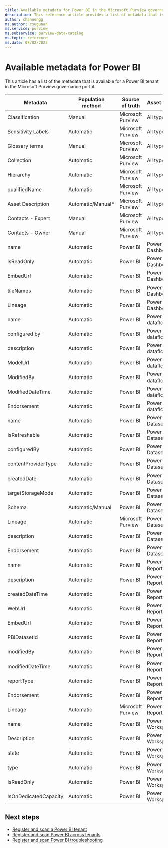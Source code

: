 ```yaml
---
title: Available metadata for Power BI in the Microsoft Purview governance portal
description: This reference article provides a list of metadata that is available for a Power BI tenant in the Microsoft Purview governance portal.
author: chanuengg
ms.author: csugunan
ms.service: purview
ms.subservice: purview-data-catalog
ms.topic: reference
ms.date: 08/02/2022
---
```


# Available metadata for Power BI

This article has a list of the metadata that is available for a Power BI tenant in the Microsoft Purview governance portal.

| Metadata              | Population method | Source of truth   | Asset type         | Editable | Upstream metadata               |
|-----------------------|-------------------|-------------------|--------------------|----------|---------------------------------|
| Classification        | Manual            | Microsoft Purview | All types          | Yes      | N/A                             |
| Sensitivity Labels    | Automatic         | Microsoft Purview | All types          | No       |                                 |
| Glossary terms        | Manual            | Microsoft Purview | All types          | Yes      | N/A                             |
| Collection            | Automatic         | Microsoft Purview | All types          |          | N/A                             |
| Hierarchy             | Automatic         | Microsoft Purview | All types          | No       | N/A                             |
| qualifiedName         | Automatic         | Microsoft Purview | All types          | No       |                                 |
| Asset Description     | Automatic/Manual* | Microsoft Purview | All types          | Yes      | N/A                             |
| Contacts - Expert     | Manual            | Microsoft Purview | All types          | Yes      | N/A                             |
| Contacts - Owner      | Manual            | Microsoft Purview | All types          | Yes      | N/A                             |
| name                  | Automatic         | Power BI          | Power BI Dashboard | Yes      | dashboard.DisplayName           |
| isReadOnly            | Automatic         | Power BI          | Power BI Dashboard | No       | dashboard.IsReadOnly            |
| EmbedUrl              | Automatic         | Power BI          | Power BI Dashboard | No       | dashboard.EmbedUrl              |
| tileNames             | Automatic         | Power BI          | Power BI Dashboard | No       | TileTitles                      |
| Lineage               | Automatic         | Power BI          | Power BI Dashboard | No       | N/A                             |
| name                  | Automatic         | Power BI          | Power BI dataflow  | Yes      | dataflow.Name                   |
| configured by         | Automatic         | Power BI          | Power BI dataflow  | No       | dataflow.ConfiguredBy           |
| description           | Automatic         | Power BI          | Power BI dataflow  | Yes      | dataflow.Description            |
| ModelUrl              | Automatic         | Power BI          | Power BI dataflow  | No       | dataflow.ModelUrl               |
| ModifiedBy            | Automatic         | Power BI          | Power BI dataflow  | No       | dataflow.ModifiedBy             |
| ModifiedDateTime      | Automatic         | Power BI          | Power BI dataflow  | No       | dataflow.ModifiedDateTime       |
| Endorsement           | Automatic         | Power BI          | Power BI dataflow  | No       | dataflow.EndorsementDetails     |
| name                  | Automatic         | Power BI          | Power BI Dataset   | Yes      | dataset.Name                    |
| IsRefreshable         | Automatic         | Power BI          | Power BI Dataset   | No       | dataset.IsRefreshable           |
| configuredBy          | Automatic         | Power BI          | Power BI Dataset   | No       | dataset.ConfiguredBy            |
| contentProviderType   | Automatic         | Power BI          | Power BI Dataset   | No       | dataset.ContentProviderType     |
| createdDate           | Automatic         | Power BI          | Power BI Dataset   | No       | dataset.CreatedDateTime         |
| targetStorageMode     | Automatic         | Power BI          | Power BI Dataset   | No       | dataset.TargetStorageMode       |
| Schema                | Automatic/Manual  | Power BI          | Power BI Dataset   |          |                                 |
| Lineage               | Automatic         | Microsoft Purview | Power BI Dataset   | No       |                                 |
| description           | Automatic         | Power BI          | Power BI Dataset   | Yes      | dataset.Description             |
| Endorsement           | Automatic         | Power BI          | Power BI Dataset   | No       | dataset.EndorsementDetails      |
| name                  | Automatic         | Power BI          | Power BI Report    | Yes      | report.Name                     |
| description           | Automatic         | Power BI          | Power BI Report    | Yes      | report.Description              |
| createdDateTime       | Automatic         | Power BI          | Power BI Report    | No       | report.CreatedDateTime          |
| WebUrl                | Automatic         | Power BI          | Power BI Report    | No       | report.WebUrl                   |
| EmbedUrl              | Automatic         | Power BI          | Power BI Report    | No       | report.EmbedUrl                 |
| PBIDatasetId          | Automatic         | Power BI          | Power BI Report    | No       | report.DatasetId;               |
| modifiedBy            | Automatic         | Power BI          | Power BI Report    | No       | report.ModifiedBy               |
| modifiedDateTime      | Automatic         | Power BI          | Power BI Report    | No       | report.ModifiedDateTime         |
| reportType            | Automatic         | Power BI          | Power BI Report    | No       | report.ReportType               |
| Endorsement           | Automatic         | Power BI          | Power BI Report    | No       | report.EndorsementDetails       |
| Lineage               | Automatic         | Microsoft Purview | Power BI Report    | No       | N/A                             |
| name                  | Automatic         | Power BI          | Power BI Workspace | Yes      | workspace.Name                  |
| Description           | Automatic         | Power BI          | Power BI Workspace | Yes      | workspace.Description           |
| state                 | Automatic         | Power BI          | Power BI Workspace | No       | workspace.State                 |
| type                  | Automatic         | Power BI          | Power BI Workspace | No       | ResourceType.Workspace          |
| IsReadOnly            | Automatic         | Power BI          | Power BI Workspace | No       | workspace.IsReadOnly            |
| IsOnDedicatedCapacity | Automatic         | Power BI          | Power BI Workspace | No       | workspace.IsOnDedicatedCapacity |


## Next steps

- [Register and scan a Power BI tenant](register-scan-power-bi-tenant.md)
- [Register and scan Power BI across tenants](register-scan-power-bi-tenant-cross-tenant.md)
- [Register and scan Power BI troubleshooting](register-scan-power-bi-tenant-troubleshoot.md)
